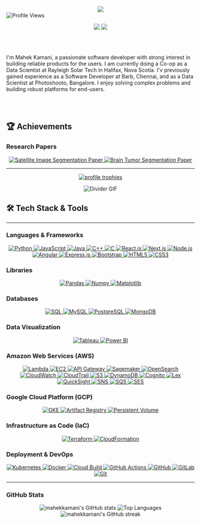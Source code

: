 <div align="center">
  <img src="https://capsule-render.vercel.app/api?type=waving&color=0e75b6&height=150&section=header&text=Hi%20👋,%20I'm%20Mahek%20Kamani&fontSize=40&fontAlignY=40&fontColor=ffffff" />
</div>

<div>
  <img src="https://komarev.com/ghpvc/?username=mahekkamani&label=Profile%20views&color=0e75b6&style=for-the-badge" alt="Profile Views"/>
</div>

<p align="center">
  <a href="mailto:mahekkamani2001@gmail.com"><img src="https://img.shields.io/badge/Email-D14836?style=for-the-badge&logo=gmail&logoColor=white"/></a>
  <a href="https://linkedin.com/in/mahekkamani"><img src="https://img.shields.io/badge/LinkedIn-0A66C2?style=for-the-badge&logo=linkedin&logoColor=white"/></a>
</p>

<br><br>

I'm Mahek Kamani, a passionate software developer with strong interest in building reliable products for the users. I am currently doing a Co-op as a Data Scientist at Rayleigh Solar Tech in Halifax, Nova Scotia. I'v previously gained experience as a Software Developer at Barb, Chennai, and as a Data Scientist at Photoshooto, Bangalore. I enjoy solving complex problems and building robust platforms for end-users.

<br><br>

## 🏆 Achievements

### Research Papers

<p align="center">
<a href="https://ieeexplore.ieee.org/document/10551252" target="_blank">
<img src="https://img.shields.io/badge/IEEE-Satellite_Image_Segmentation-007396?style=for-the-badge&logo=ieee&logoColor=white" alt="Satellite Image Segmentation Paper" />
</a>

<a href="https://ieeexplore.ieee.org/document/10370084" target="_blank">
<img src="https://img.shields.io/badge/IEEE-Brain_Tumor_Segmentation-007396?style=for-the-badge&logo=ieee&logoColor=white" alt="Brain Tumor Segmentation Paper" />
</a>
</p>

---

<p align="center">
  <a href="https://github.com/ryo-ma/github-profile-trophy">
    <img src="https://github-profile-trophy.vercel.app/?username=mahekkamani&theme=flat&column=7&margin-w=5" alt="profile trophies" />
  </a>
</p>

<div align="center">
  <img src="https://user-images.githubusercontent.com/73097560/115834477-dbab4500-a447-11eb-908a-139a6edaec5c.gif" alt="Divider GIF" />
</div>

## 🛠️ Tech Stack & Tools

---

### Languages & Frameworks

<p align="center">
  <a href="https://www.python.org" target="_blank"> <img src="https://img.shields.io/badge/Python-3776AB?style=for-the-badge&logo=python&logoColor=white" alt="Python"/> </a>
  <a href="https://developer.mozilla.org/en-US/docs/Web/JavaScript" target="_blank"> <img src="https://img.shields.io/badge/JavaScript-F7DF1E?style=for-the-badge&logo=javascript&logoColor=black" alt="JavaScript"/> </a>
  <a href="https://www.java.com" target="_blank"> <img src="https://img.shields.io/badge/Java-007396?style=for-the-badge&logo=java&logoColor=white" alt="Java"/> </a>
  <a href="https://isocpp.org/" target="_blank"> <img src="https://img.shields.io/badge/C%2B%2B-00599C?style=for-the-badge&logo=c%2B%2B&logoColor=white" alt="C++"/> </a>
  <a href="https://www.cprogramming.com/" target="_blank"> <img src="https://img.shields.io/badge/C-00599C?style=for-the-badge&logo=c&logoColor=white" alt="C"/> </a>
  <a href="https://reactjs.org/" target="_blank"> <img src="https://img.shields.io/badge/React-20232A?style=for-the-badge&logo=react&logoColor=61DAFB" alt="React.js"/> </a>
  <a href="https://nextjs.org/" target="_blank"> <img src="https://img.shields.io/badge/Next.js-000000?style=for-the-badge&logo=next.js&logoColor=white" alt="Next.js"/> </a>
  <a href="https://nodejs.org" target="_blank"> <img src="https://img.shields.io/badge/Node.js-339933?style=for-the-badge&logo=nodedotjs&logoColor=white" alt="Node.js"/> </a>
  <a href="https://angular.io" target="_blank"> <img src="https://img.shields.io/badge/Angular-DD0031?style=for-the-badge&logo=angular&logoColor=white" alt="Angular"/> </a>
  <a href="https://expressjs.com" target="_blank"> <img src="https://img.shields.io/badge/Express.js-000000?style=for-the-badge&logo=express&logoColor=white" alt="Express.js"/> </a>
  <a href="https://getbootstrap.com" target="_blank"> <img src="https://img.shields.io/badge/Bootstrap-563D7C?style=for-the-badge&logo=bootstrap&logoColor=white" alt="Bootstrap"/> </a>
  <a href="https://www.w3.org/html/" target="_blank"> <img src="https://img.shields.io/badge/HTML5-E34F26?style=for-the-badge&logo=html5&logoColor=white" alt="HTML5"/> </a>
  <a href="https://www.w3schools.com/css/" target="_blank"> <img src="https://img.shields.io/badge/CSS3-1572B6?style=for-the-badge&logo=css3&logoColor=white" alt="CSS3"/> </a>
</p>

### Libraries

<p align="center">
  <a href="https://pandas.pydata.org/" target="_blank"> <img src="https://img.shields.io/badge/Pandas-150458?style=for-the-badge&logo=pandas&logoColor=white" alt="Pandas"/> </a>
  <a href="https://numpy.org/" target="_blank"> <img src="https://img.shields.io/badge/Numpy-013243?style=for-the-badge&logo=numpy&logoColor=white" alt="Numpy"/> </a>
  <a href="https://matplotlib.org/" target="_blank"> <img src="https://img.shields.io/badge/Matplotlib-0E118A?style=for-the-badge&logo=matplotlib&logoColor=white" alt="Matplotlib"/> </a>
</p>

### Databases

<p align="center">
  <a href="https://www.sql.org/" target="_blank"> <img src="https://img.shields.io/badge/SQL-4479A1?style=for-the-badge&logo=sql&logoColor=white" alt="SQL"/> </a>
  <a href="https://www.mysql.com/" target="_blank"> <img src="https://img.shields.io/badge/MySQL-4479A1?style=for-the-badge&logo=mysql&logoColor=white" alt="MySQL"/> </a>
  <a href="https://www.postgresql.org" target="_blank"> <img src="https://img.shields.io/badge/PostgreSQL-316192?style=for-the-badge&logo=postgresql&logoColor=white" alt="PostgreSQL"/> </a>
  <a href="https://www.mongodb.com/" target="_blank"> <img src="https://img.shields.io/badge/MongoDB-47A248?style=for-the-badge&logo=mongodb&logoColor=white" alt="MongoDB"/> </a>
</p>

### Data Visualization

<p align="center">
  <a href="https://www.tableau.com/" target="_blank"> <img src="https://img.shields.io/badge/Tableau-E97627?style=for-the-badge&logo=tableau&logoColor=white" alt="Tableau"/> </a>
  <a href="https://powerbi.microsoft.com/" target="_blank"> <img src="https://img.shields.io/badge/Power_BI-F2C811?style=for-the-badge&logo=power-bi&logoColor=black" alt="Power BI"/> </a>
</p>

### Amazon Web Services (AWS)

<p align="center">
  <a href="https://aws.amazon.com/lambda/" target="_blank"> <img src="https://img.shields.io/badge/AWS_Lambda-FF9900?style=for-the-badge&logo=awslambda&logoColor=white" alt="Lambda"/> </a>
  <a href="https://aws.amazon.com/ec2/" target="_blank"> <img src="https://img.shields.io/badge/AWS_EC2-FF9900?style=for-the-badge&logo=amazonec2&logoColor=white" alt="EC2"/> </a>
  <a href="https://aws.amazon.com/api-gateway/" target="_blank"> <img src="https://img.shields.io/badge/API_Gateway-FF4F8B?style=for-the-badge&logo=aws-api-gateway&logoColor=white" alt="API Gateway"/> </a>
  <a href="https://aws.amazon.com/sagemaker/" target="_blank"> <img src="https://img.shields.io/badge/Amazon_Sagemaker-FF4F8B?style=for-the-badge&logo=amazon-sagemaker&logoColor=white" alt="Sagemaker"/> </a>
  <a href="https://aws.amazon.com/opensearch-service/" target="_blank"> <img src="https://img.shields.io/badge/Amazon_OpenSearch-007185?style=for-the-badge&logo=amazon-opensearch&logoColor=white" alt="OpenSearch"/> </a>
  <a href="https://aws.amazon.com/cloudwatch/" target="_blank"> <img src="https://img.shields.io/badge/Amazon_CloudWatch-FF4F8B?style=for-the-badge&logo=amazon-cloudwatch&logoColor=white" alt="CloudWatch"/> </a>
  <a href="https://aws.amazon.com/cloudtrail/" target="_blank"> <img src="https://img.shields.io/badge/AWS_CloudTrail-FF4F8B?style=for-the-badge&logo=aws-cloudtrail&logoColor=white" alt="CloudTrail"/> </a>
  <a href="https://aws.amazon.com/s3/" target="_blank"> <img src="https://img.shields.io/badge/Amazon_S3-569A31?style=for-the-badge&logo=amazons3&logoColor=white" alt="S3"/> </a>
  <a href="https://aws.amazon.com/dynamodb/" target="_blank"> <img src="https://img.shields.io/badge/Amazon_DynamoDB-4053D6?style=for-the-badge&logo=amazondynamodb&logoColor=white" alt="DynamoDB"/> </a>
  <a href="https://aws.amazon.com/cognito/" target="_blank"> <img src="https://img.shields.io/badge/Amazon_Cognito-FF4F8B?style=for-the-badge&logo=amazon-cognito&logoColor=white" alt="Cognito"/> </a>
  <a href="https://aws.amazon.com/lex/" target="_blank"> <img src="https://img.shields.io/badge/Amazon_Lex-FF4F8B?style=for-the-badge&logo=amazon-lex&logoColor=white" alt="Lex"/> </a>
  <a href="https://aws.amazon.com/quicksight/" target="_blank"> <img src="https://img.shields.io/badge/Amazon_QuickSight-FF4F8B?style=for-the-badge&logo=amazon-quicksight&logoColor=white" alt="QuickSight"/> </a>
  <a href="https://aws.amazon.com/sns/" target="_blank"> <img src="https://img.shields.io/badge/Amazon_SNS-FF4F8B?style=for-the-badge&logo=amazon-sns&logoColor=white" alt="SNS"/> </a>
  <a href="https://aws.amazon.com/sqs/" target="_blank"> <img src="https://img.shields.io/badge/Amazon_SQS-FF4F8B?style=for-the-badge&logo=amazon-sqs&logoColor=white" alt="SQS"/> </a>
  <a href="https://aws.amazon.com/ses/" target="_blank"> <img src="https://img.shields.io/badge/Amazon_SES-FF4F8B?style=for-the-badge&logo=amazon-simple-email-service&logoColor=white" alt="SES"/> </a>
</p>

### Google Cloud Platform (GCP)

<p align="center">
  <a href="https://cloud.google.com/kubernetes-engine" target="_blank"> <img src="https://img.shields.io/badge/Google_Kubernetes_Engine-4285F4?style=for-the-badge&logo=google-cloud&logoColor=white" alt="GKE"/> </a>
  <a href="https://cloud.google.com/artifact-registry" target="_blank"> <img src="https://img.shields.io/badge/Artifact_Registry-4285F4?style=for-the-badge&logo=google-cloud&logoColor=white" alt="Artifact Registry"/> </a>
  <a href="https://cloud.google.com/compute/docs/disks/persistent-disks" target="_blank"> <img src="https://img.shields.io/badge/Persistent_Volume-4285F4?style=for-the-badge&logo=google-cloud&logoColor=white" alt="Persistent Volume"/> </a>
</p>

### Infrastructure as Code (IaC)

<p align="center">
  <a href="https://www.terraform.io/" target="_blank"> <img src="https://img.shields.io/badge/Terraform-7B42BC?style=for-the-badge&logo=terraform&logoColor=white" alt="Terraform"/> </a>
  <a href="https://aws.amazon.com/cloudformation/" target="_blank"> <img src="https://img.shields.io/badge/CloudFormation-FF9900?style=for-the-badge&logo=amazonaws&logoColor=white" alt="CloudFormation"/> </a>
</p>

### Deployment & DevOps

<p align="center">
  <a href="https://kubernetes.io/" target="_blank"> <img src="https://img.shields.io/badge/Kubernetes-326CE5?style=for-the-badge&logo=kubernetes&logoColor=white" alt="Kubernetes"/> </a>
  <a href="https://www.docker.com/" target="_blank"> <img src="https://img.shields.io/badge/Docker-2496ED?style=for-the-badge&logo=docker&logoColor=white" alt="Docker"/> </a>
  <a href="https://cloud.google.com/cloud-build" target="_blank"> <img src="https://img.shields.io/badge/Cloud_Build-4285F4?style=for-the-badge&logo=google-cloud&logoColor=white" alt="Cloud Build"/> </a>
  <a href="https://docs.github.com/en/actions" target="_blank"> <img src="https://img.shields.io/badge/GitHub_Actions-267B98?style=for-the-badge&logo=githubactions&logoColor=white" alt="GitHub Actions"/> </a>
  <a href="https://github.com/" target="_blank"> <img src="https://img.shields.io/badge/GitHub-100000?style=for-the-badge&logo=github&logoColor=white" alt="GitHub"/> </a>
  <a href="https://gitlab.com/" target="_blank"> <img src="https://img.shields.io/badge/GitLab-FCA121?style=for-the-badge&logo=gitlab&logoColor=white" alt="GitLab"/> </a>
  <a href="https://git-scm.com/" target="_blank"> <img src="https://img.shields.io/badge/Git-E44C30?style=for-the-badge&logo=git&logoColor=white" alt="Git"/> </a>
</p>

---

### GitHub Stats

<div align="center">
  <img src="https://github-readme-stats.vercel.app/api?username=mahekkamani&show_icons=true&theme=default&include_all_commits=true&count_private=true" alt="mahekkamani's GitHub stats" />
  <img src="https://github-readme-stats.vercel.app/api/top-langs/?username=mahekkamani&layout=compact&theme=default" alt="Top Languages" />
  <img src="https://github-readme-streak-stats.herokuapp.com/?user=mahekkamani&theme=default" alt="mahekkamani's GitHub streak" />
</div>
